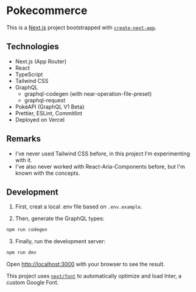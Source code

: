 # Pokecommerce

This is a [Next.js](https://nextjs.org/) project bootstrapped with [`create-next-app`](https://github.com/vercel/next.js/tree/canary/packages/create-next-app).

## Technologies

- Next.js (App Router)
- React
- TypeScript
- Tailwind CSS
- GraphQL
  - graphql-codegen (with near-operation-file-preset)
  - graphql-request
- PokéAPI (GraphQL V1 Beta)
- Prettier, ESLint, Commitlint
- Deployed on Vercel

## Remarks

- I've never used Tailwind CSS before, in this project I'm experimenting with it.
- I've also never worked with React-Aria-Components before, but I'm known with the concepts.

## Development

1. First, creat a local .env file based on `.env.example`.

2. Then, generate the GraphQL types:

```bash
npm run codegen
```

3. Finally, run the development server:

```bash
npm run dev
```

Open [http://localhost:3000](http://localhost:3000) with your browser to see the result.

This project uses [`next/font`](https://nextjs.org/docs/basic-features/font-optimization) to automatically optimize and load Inter, a custom Google Font.
